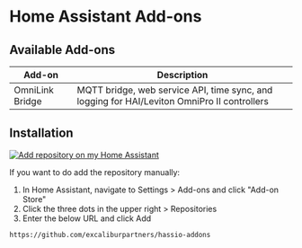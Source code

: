# Home Assistant Add-ons

## Available Add-ons
|Add-on|Description|
|------|-----------|
|OmniLink Bridge|MQTT bridge, web service API, time sync, and logging for HAI/Leviton OmniPro II controllers|

## Installation

[![Add repository on my Home Assistant][repository-badge]][repository-url]

If you want to do add the repository manually:
1. In Home Assistant, navigate to Settings > Add-ons and click "Add-on Store"
2. Click the three dots in the upper right > Repositories
3. Enter the below URL and click Add
```
https://github.com/excaliburpartners/hassio-addons
```

[repository-badge]: https://img.shields.io/badge/Add%20repository%20to%20my-Home%20Assistant-41BDF5?logo=home-assistant&style=for-the-badge
[repository-url]: https://my.home-assistant.io/redirect/supervisor_add_addon_repository/?repository_url=https%3A%2F%2Fgithub.com%2Fexcaliburpartners%2Fhassio-addons